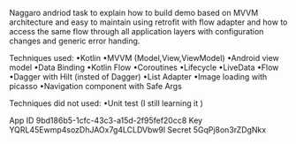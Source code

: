 Naggaro andriod task to explain how to build demo based on MVVM architecture and easy to maintain using
retrofit with flow adapter and how to access the same flow through all application layers
with configuration changes and generic error handing.

Techniques used:
•Kotlin
•MVVM (Model,View,ViewModel)
•Android view model
•Data Binding
•Kotlin Flow
•Coroutines
•Lifecycle
•LiveData
•Flow
•Dagger with Hilt (insted of Dagger)
•List Adapter
•Image loading with picasso
•Navigation component with Safe Args

Techniques did not used:
•Unit test (I still learning it )

App ID
9bd186b5-1cfc-43c3-a15d-2f95fef20cc8
Key
YQRL45Ewmp4sozDhJAOx7g4LCLDVbw9l
Secret
5GqPj8on3rZDgNkx